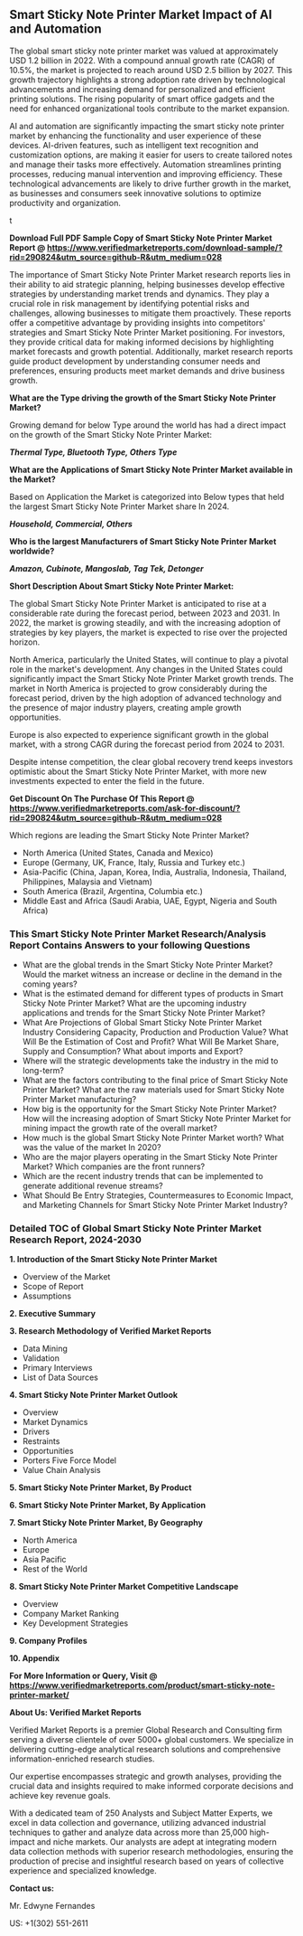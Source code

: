<h2>Smart Sticky Note Printer Market Impact of AI and Automation</h2><p>The global smart sticky note printer market was valued at approximately USD 1.2 billion in 2022. With a compound annual growth rate (CAGR) of 10.5%, the market is projected to reach around USD 2.5 billion by 2027. This growth trajectory highlights a strong adoption rate driven by technological advancements and increasing demand for personalized and efficient printing solutions. The rising popularity of smart office gadgets and the need for enhanced organizational tools contribute to the market expansion.</p><p>AI and automation are significantly impacting the smart sticky note printer market by enhancing the functionality and user experience of these devices. AI-driven features, such as intelligent text recognition and customization options, are making it easier for users to create tailored notes and manage their tasks more effectively. Automation streamlines printing processes, reducing manual intervention and improving efficiency. These technological advancements are likely to drive further growth in the market, as businesses and consumers seek innovative solutions to optimize productivity and organization.</p>t</p><p id="" class=""><strong>Download Full PDF Sample Copy of Smart Sticky Note Printer Market Report @ <a href="https://www.verifiedmarketreports.com/download-sample/?rid=290824&utm_source=github-R&utm_medium=028" target="_blank">https://www.verifiedmarketreports.com/download-sample/?rid=290824&utm_source=github-R&utm_medium=028</a></strong></p><p>The importance of&nbsp;Smart Sticky Note Printer Market research reports lies in their ability to aid strategic planning, helping businesses develop effective strategies by understanding market trends and dynamics. They play a crucial role in risk management by identifying potential risks and challenges, allowing businesses to mitigate them proactively. These reports offer a competitive advantage by providing insights into competitors' strategies and Smart Sticky Note Printer Market positioning. For investors, they provide critical data for making informed decisions by highlighting market forecasts and growth potential. Additionally, market research reports guide product development by understanding consumer needs and preferences, ensuring products meet market demands and drive business growth.</p><p><strong>What are the&nbsp;Type driving the growth of the Smart Sticky Note Printer Market?</strong></p><p id="" class="">Growing demand for below Type around the world has had a direct impact on the growth of the Smart Sticky Note Printer Market:</p><em><strong>Thermal Type, Bluetooth Type, Others Type</strong></em></p><strong>What are the&nbsp;Applications&nbsp;of Smart Sticky Note Printer Market available in the Market?</strong></p><p id="" class="">Based on Application the Market is categorized into Below types that held the largest Smart Sticky Note Printer Market share In 2024.</p><em><strong>Household, Commercial, Others</strong></em></p><strong>Who is the largest Manufacturers of Smart Sticky Note Printer Market worldwide?</strong></p><p><em><strong>Amazon, Cubinote, Mangoslab, Tag Tek, Detonger</strong></em></p><p id="" class=""><strong>Short Description About Smart Sticky Note Printer Market:</strong></p><p>The global Smart Sticky Note Printer Market is anticipated to rise at a considerable rate during the forecast period, between 2023 and 2031. In 2022, the market is growing steadily, and with the increasing adoption of strategies by key players, the market is expected to rise over the projected horizon.</p><p>North America, particularly the United States, will continue to play a pivotal role in the market's development. Any changes in the United States could significantly impact the Smart Sticky Note Printer Market growth trends. The market in North America is projected to grow considerably during the forecast period, driven by the high adoption of advanced technology and the presence of major industry players, creating ample growth opportunities.</p><p>Europe is also expected to experience significant growth in the global market, with a strong CAGR during the forecast period from 2024 to 2031.</p><p>Despite intense competition, the clear global recovery trend keeps investors optimistic about the Smart Sticky Note Printer Market, with more new investments expected to enter the field in the future.</p><p id="" class=""><strong>Get Discount On The Purchase Of This Report @ <a href="https://www.verifiedmarketreports.com/ask-for-discount/?rid=290824&utm_source=github-R&utm_medium=028" target="_blank">https://www.verifiedmarketreports.com/ask-for-discount/?rid=290824&utm_source=github-R&utm_medium=028</a></strong></p>Which regions are leading the Smart Sticky Note Printer Market?</p><ul><li>North America (United States, Canada and Mexico)</li><li>Europe (Germany, UK, France, Italy, Russia and Turkey etc.)</li><li>Asia-Pacific (China, Japan, Korea, India, Australia, Indonesia, Thailand, Philippines, Malaysia and Vietnam)</li><li>South America (Brazil, Argentina, Columbia etc.)</li><li>Middle East and Africa (Saudi Arabia, UAE, Egypt, Nigeria and South Africa)</li></ul><h3 id="" class="">This Smart Sticky Note Printer Market Research/Analysis Report Contains Answers to your following Questions</h3><ul><li>What are the global trends in the Smart Sticky Note Printer Market? Would the market witness an increase or decline in the demand in the coming years?</li><li>What is the estimated demand for different types of products in Smart Sticky Note Printer Market? What are the upcoming industry applications and trends for the Smart Sticky Note Printer Market?</li><li>What Are Projections of Global Smart Sticky Note Printer Market Industry Considering Capacity, Production and Production Value? What Will Be the Estimation of Cost and Profit? What Will Be Market Share, Supply and Consumption? What about imports and Export?</li><li>Where will the strategic developments take the industry in the mid to long-term?</li><li>What are the factors contributing to the final price of Smart Sticky Note Printer Market? What are the raw materials used for Smart Sticky Note Printer Market manufacturing?</li><li>How big is the opportunity for the Smart Sticky Note Printer Market? How will the increasing adoption of Smart Sticky Note Printer Market for mining impact the growth rate of the overall market?</li><li>How much is the global Smart Sticky Note Printer Market worth? What was the value of the market In 2020?</li><li>Who are the major players operating in the Smart Sticky Note Printer Market? Which companies are the front runners?</li><li>Which are the recent industry trends that can be implemented to generate additional revenue streams?</li><li>What Should Be Entry Strategies, Countermeasures to Economic Impact, and Marketing Channels for Smart Sticky Note Printer Market Industry?</li></ul><h3 id="" class="">Detailed TOC of Global Smart Sticky Note Printer Market Research Report, 2024-2030</h3><p id="" class=""><strong>1. Introduction of the Smart Sticky Note Printer Market</strong></p><ul><li>Overview of the Market</li><li>Scope of Report</li><li>Assumptions</li></ul><p id="" class=""><strong>2. Executive Summary</strong></p><p id="" class=""><strong>3. Research Methodology of Verified Market Reports</strong></p><ul><li>Data Mining</li><li>Validation</li><li>Primary Interviews</li><li>List of Data Sources</li></ul><p id="" class=""><strong>4. Smart Sticky Note Printer Market Outlook</strong></p><ul><li>Overview</li><li>Market Dynamics</li><li>Drivers</li><li>Restraints</li><li>Opportunities</li><li>Porters Five Force Model</li><li>Value Chain Analysis</li></ul><p id="" class=""><strong>5. Smart Sticky Note Printer Market, By Product</strong></p><p id="" class=""><strong>6. Smart Sticky Note Printer Market, By Application</strong></p><p id="" class=""><strong>7. Smart Sticky Note Printer Market, By Geography</strong></p><ul><li>North America</li><li>Europe</li><li>Asia Pacific</li><li>Rest of the World</li></ul><p id="" class=""><strong>8. Smart Sticky Note Printer Market Competitive Landscape</strong></p><ul><li>Overview</li><li>Company Market Ranking</li><li>Key Development Strategies</li></ul><p id="" class=""><strong>9. Company Profiles</strong></p><p id="" class=""><strong>10. Appendix</strong></p><p id="" class=""><strong>For More Information or Query, Visit @ <a href="https://www.verifiedmarketreports.com/product/smart-sticky-note-printer-market/" target="_blank">https://www.verifiedmarketreports.com/product/smart-sticky-note-printer-market/</a></strong></p><p id="" class=""><strong>About Us: Verified Market Reports</strong></p><p id="" class="">Verified Market Reports is a premier Global Research and Consulting firm serving a diverse clientele of over 5000+ global customers. We specialize in delivering cutting-edge analytical research solutions and comprehensive information-enriched research studies.</p><p id="" class="">Our expertise encompasses strategic and growth analyses, providing the crucial data and insights required to make informed corporate decisions and achieve key revenue goals.</p><p id="" class="">With a dedicated team of 250 Analysts and Subject Matter Experts, we excel in data collection and governance, utilizing advanced industrial techniques to gather and analyze data across more than 25,000 high-impact and niche markets. Our analysts are adept at integrating modern data collection methods with superior research methodologies, ensuring the production of precise and insightful research based on years of collective experience and specialized knowledge.</p><p id="" class=""><strong>Contact us:</strong></p><p id="" class="">Mr. Edwyne Fernandes</p><p id="" class="">US: +1(302) 551-2611</p>
